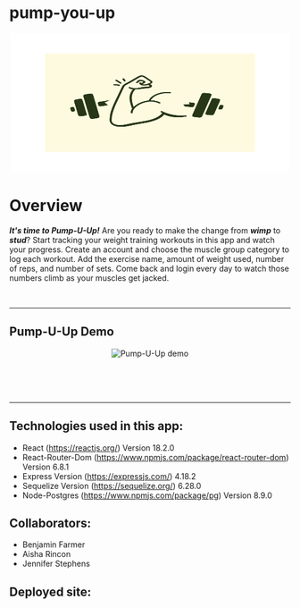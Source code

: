 # pump-you-up

<p align="center"> 
  <img src="src/assets/logo.png" alt="Pump-U-Up" width="500px" height="250px">
</p>

# Overview
*__It\'s time to Pump-U-Up!__* Are you ready to make the change from *__wimp__* to *__stud__*? Start tracking your weight training workouts in this app and watch your progress. Create an account and choose the muscle group category to log each workout. Add the exercise name, amount of weight used, number of reps, and number of sets. Come back and login every day to watch those numbers climb as your muscles get jacked. 

<br />

**********

## Pump-U-Up Demo

<p align="center">
<img src="src/img/pump-u-up-demo.gif" alt="Pump-U-Up demo">
</p>

<br/>
<br/>
<br/>

**********

## Technologies used in this app:
* React (https://reactjs.org/) Version 18.2.0
* React-Router-Dom (https://www.npmjs.com/package/react-router-dom) Version 6.8.1
* Express Version (https://expressjs.com/) 4.18.2
* Sequelize Version (https://sequelize.org/) 6.28.0
* Node-Postgres (https://www.npmjs.com/package/pg) Version 8.9.0


## Collaborators:
* Benjamin Farmer
* Aisha Rincon
* Jennifer Stephens

## Deployed site: